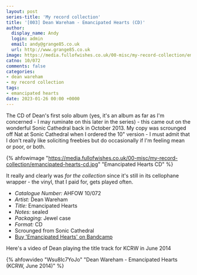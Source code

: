 ```yaml
---
layout: post
series-title: 'My record collection'
title: '[003] Dean Wareham - Emancipated Hearts (CD)'
author:
  display_name: Andy
  login: admin
  email: andy@grange85.co.uk
  url: http://www.grange85.co.uk
image: https://media.fullofwishes.co.uk/00-misc/my-record-collection/emancipated-hearts-cd.jpg
catno: 10/072
comments: false
categories:
- dean wareham
- my record collection
tags:
- emancipated hearts
date: 2023-01-26 00:00 +0000
---
```

The CD of Dean's first solo album (yes, it's an album as far as I'm concerned - I may ruminate on this later in the series) - this came out on the wonderful Sonic Cathedral back in October 2013. My copy was scrounged off Nat at Sonic Cathedral when I ordered the 10" version - I must admit that I don't really like soliciting freebies but do occasionally if I'm feeling mean or poor, or both.

{% ahfowimage "https://media.fullofwishes.co.uk/00-misc/my-record-collection/emancipated-hearts-cd.jpg" "Emancipated Hearts CD" %}

It really and clearly was _for the collection_ since it's still in its cellophane wrapper - the vinyl, that I paid for, gets played often.

 - *Catalogue Number:* AHFOW 10/072
 - *Artist:* Dean Wareham
 - *Title:* Emancipated Hearts
 - *Notes:* sealed
 - *Packaging:* Jewel case
 - *Format:* CD
 - Scrounged from Sonic Cathedral
 - [Buy 'Emancipated Hearts' on Bandcamp](https://deanwareham.bandcamp.com/album/emancipated-hearts)

 Here's a video of Dean playing the title track for KCRW in June 2014

 {% ahfowvideo "Wsu8Ic7YoJo" "Dean Wareham - Emancipated Hearts (KCRW, June 2014)" %}
